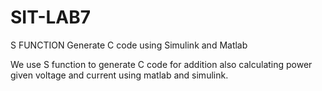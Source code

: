 # SIT-LAB7
S FUNCTION
Generate C code using Simulink and Matlab

We use S function to generate C code for addition also calculating power given voltage and current using matlab and simulink.
